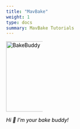 ```yaml
---
title: "MavBake"
weight: 1
type: docs
summary: MavBake Tutorials
---
```


<style>
	.grid {
		display: grid;
		grid-template-columns: repeat(4, auto);
		grid-column-gap: 4px
	}

	.grid a {
		color: black;
		text-align: left;
	}

	.grid img {
		max-width: 100px;
		min-width: 40px;
		width: 20vw
	}
	.grid .link {
		transition: 0.2s
	}

	.grid .link:hover {
		transform: scale(1.1)
	}
</style>

<div class="grid" align="center" >
  <a href="tutorials/" >
	<div class="link" style="display: inline-block">
		<img src="/bakebuddy.png" alt="BakeBuddy"/>
		<div><p><i>Hi 👋 I'm your bake buddy!</i></p></div>
	</div>
  </a>
</div>